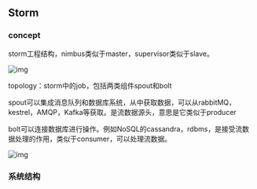 ## Storm

### concept

storm工程结构，nimbus类似于master，supervisor类似于slave。

![img](http://www.aboutyun.com/data/attachment/forum/201404/15/225641mt3v1okkkrkkp3rk.jpg)

topology：storm中的job，包括两类组件spout和bolt

spout可以集成消息队列和数据库系统，从中获取数据，可以从rabbitMQ，kestrel，AMQP，Kafka等获取。是流数据源头，意思是它类似于producer

bolt可以连接数据库进行操作。例如NoSQL的cassandra，rdbms，是接受流数据处理的作用，类似于consumer，可以处理流数据。

![img](http://www.aboutyun.com/data/attachment/forum/201404/15/225643pjbhjccbkt94cmst.png)

### 系统结构

